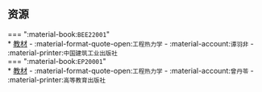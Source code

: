 ## 资源  
=== ":material-book:`BEE22001`"  
    * [教材](http://api.cqu-openlib.cn/file?key=i26A42950bud) - :material-format-quote-open:`工程热力学` - :material-account:`谭羽非` - :material-printer:`中国建筑工业出版社`  
=== ":material-book:`EP20001`"  
    * [教材](http://api.cqu-openlib.cn/file?key=iCBGR28xoc4j) - :material-format-quote-open:`工程热力学` - :material-account:`曾丹苓` - :material-printer:`高等教育出版社`  